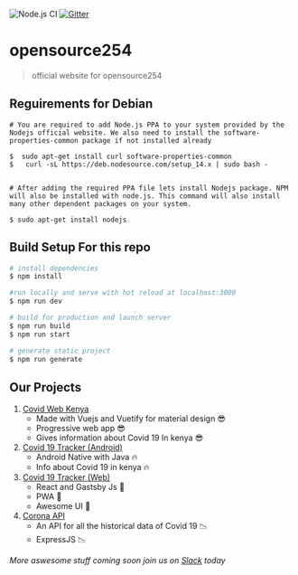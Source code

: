![Node.js CI](https://github.com/Opensource-254/Opensource-254.github.io/workflows/Node.js%20CI/badge.svg)   [![Gitter](https://badges.gitter.im/opensource-254/community.svg)](https://gitter.im/opensource-254/community?utm_source=badge&utm_medium=badge&utm_campaign=pr-badge)
# opensource254

> official website for opensource254

## Reguirements for Debian
```
# You are required to add Node.js PPA to your system provided by the Nodejs official website. We also need to install the software-properties-common package if not installed already

$  sudo apt-get install curl software-properties-common
$   curl -sL https://deb.nodesource.com/setup_14.x | sudo bash -


# After adding the required PPA file lets install Nodejs package. NPM will also be installed with node.js. This command will also install many other dependent packages on your system.

$ sudo apt-get install nodejs

```
## Build Setup For this repo

```bash
# install dependencies
$ npm install

#run locally and serve with hot reload at localhost:3000
$ npm run dev

# build for production and launch server
$ npm run build
$ npm run start

# generate static project
$ npm run generate
```
## Our Projects
1. [Covid Web Kenya](https://github.com/opensource254/covid-19-web)
    - Made with Vuejs and Vuetify for material design 😎
    - Progressive web app 😎
    - Gives information about Covid 19 In kenya 😎
2. [Covid 19 Tracker (Android)](https://github.com/opensource254/Covid19-Tracker-App-kenya)
    - Android Native with Java 🔥
    - Info about Covid 19 in kenya 🔥
3. [Covid 19 Tracker (Web)](https://github.com/opensource254/covid-19-web-react)
    - React and Gastsby Js 🚀
    - PWA 🚀
    - Awesome UI 🚀
4. [Corona API](https://github.com/opensource254/corona-api)
    - An API for all the historical data of Covid 19 📉
    - ExpressJS 📉
    
*More aswesome stuff coming soon join us on [Slack](https://join.slack.com/t/opensource254/shared_invite/zt-dfkd2h0m-zWzQn8WSeYoUICl3GNOncw) today*
